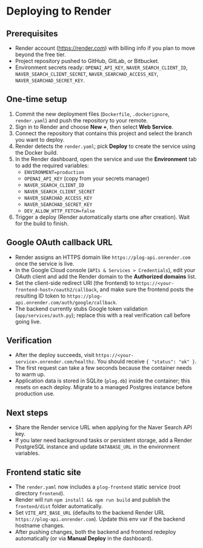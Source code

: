 # Deploying to Render

## Prerequisites
- Render account (https://render.com) with billing info if you plan to move beyond the free tier.
- Project repository pushed to GitHub, GitLab, or Bitbucket.
- Environment secrets ready: `OPENAI_API_KEY`, `NAVER_SEARCH_CLIENT_ID`, `NAVER_SEARCH_CLIENT_SECRET`, `NAVER_SEARCHAD_ACCESS_KEY`, `NAVER_SEARCHAD_SECRET_KEY`.

## One-time setup
1. Commit the new deployment files (`Dockerfile`, `.dockerignore`, `render.yaml`) and push the repository to your remote.
2. Sign in to Render and choose **New +**, then select **Web Service**.
3. Connect the repository that contains this project and select the branch you want to deploy.
4. Render detects the `render.yaml`; pick **Deploy** to create the service using the Docker build.
5. In the Render dashboard, open the service and use the **Environment** tab to add the required variables:
   - `ENVIRONMENT=production`
   - `OPENAI_API_KEY` (copy from your secrets manager)
   - `NAVER_SEARCH_CLIENT_ID`
   - `NAVER_SEARCH_CLIENT_SECRET`
   - `NAVER_SEARCHAD_ACCESS_KEY`
   - `NAVER_SEARCHAD_SECRET_KEY`
   - `DEV_ALLOW_HTTP_FETCH=false`
6. Trigger a deploy (Render automatically starts one after creation). Wait for the build to finish.

## Google OAuth callback URL
- Render assigns an HTTPS domain like `https://plog-api.onrender.com` once the service is live.
- In the Google Cloud console (`APIs & Services > Credentials`), edit your OAuth client and add the Render domain to the **Authorized domains** list.
- Set the client-side redirect URI (the frontend) to `https://<your-frontend-host>/oauth2/callback`, and make sure the frontend posts the resulting ID token to `https://plog-api.onrender.com/auth/google/callback`.
- The backend currently stubs Google token validation (`app/services/auth.py`); replace this with a real verification call before going live.

## Verification
- After the deploy succeeds, visit `https://<your-service>.onrender.com/healthz`. You should receive `{ "status": "ok" }`.
- The first request can take a few seconds because the container needs to warm up.
- Application data is stored in SQLite (`plog.db`) inside the container; this resets on each deploy. Migrate to a managed Postgres instance before production use.

## Next steps
- Share the Render service URL when applying for the Naver Search API key.
- If you later need background tasks or persistent storage, add a Render PostgreSQL instance and update `DATABASE_URL` in the environment variables.
## Frontend static site
- The `render.yaml` now includes a `plog-frontend` static service (root directory `frontend`).
- Render will run `npm install && npm run build` and publish the `frontend/dist` folder automatically.
- Set `VITE_API_BASE_URL` (defaults to the backend Render URL `https://plog-api.onrender.com`). Update this env var if the backend hostname changes.
- After pushing changes, both the backend and frontend redeploy automatically (or via **Manual Deploy** in the dashboard).
